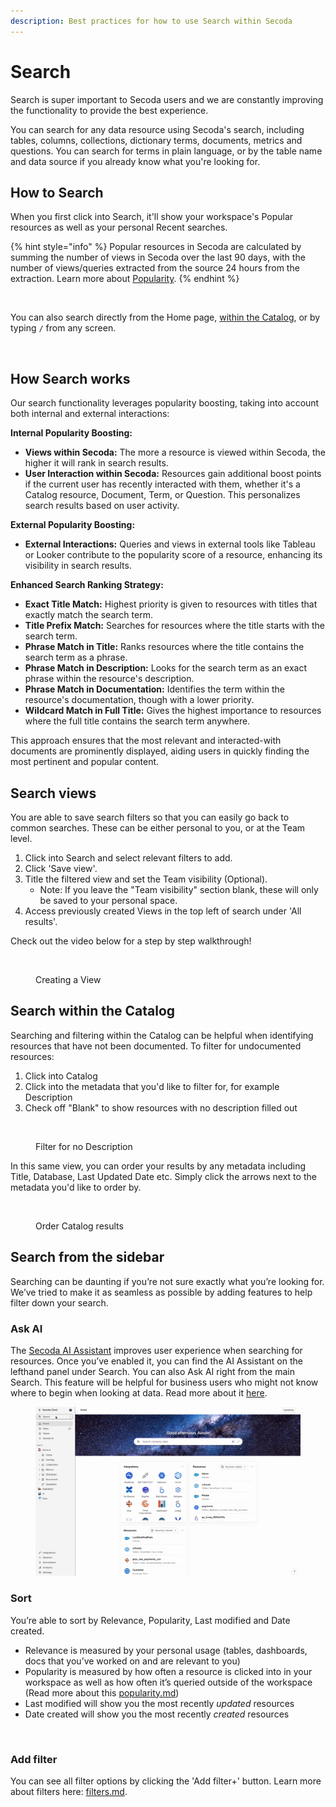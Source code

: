 ```yaml
---
description: Best practices for how to use Search within Secoda
---
```


# Search

Search is super important to Secoda users and we are constantly improving the functionality to provide the best experience.

You can search for any data resource using Secoda's search, including tables, columns, collections, dictionary terms, documents, metrics and questions. You can search for terms in plain language, or by the table name and data source if you already know what you're looking for.

## How to Search

When you first click into Search, it'll show your workspace's Popular resources as well as your personal Recent searches.

{% hint style="info" %}
Popular resources in Secoda are calculated by summing the number of views in Secoda over the last 90 days, with the number of views/queries extracted from the source 24 hours from the extraction. Learn more about [Popularity](popularity.md).
{% endhint %}

<figure><img src="https://secoda-public-media-assets.s3.amazonaws.com/904494a7-2d27-46b1-b403-1218e763ec72.gif" alt=""><figcaption></figcaption></figure>

You can also search directly from the Home page, [within the Catalog](search.md#search-within-the-catalog), or by typing `/` from any screen.

<figure><img src="https://secoda-public-media-assets.s3.amazonaws.com/a261d8b4-6b8e-464f-bebb-32ceb6eb9bc2.png" alt=""><figcaption></figcaption></figure>

## How Search works

Our search functionality leverages popularity boosting, taking into account both internal and external interactions:

**Internal Popularity Boosting:**

* **Views within Secoda:** The more a resource is viewed within Secoda, the higher it will rank in search results.
* **User Interaction within Secoda:** Resources gain additional boost points if the current user has recently interacted with them, whether it's a Catalog resource, Document, Term, or Question. This personalizes search results based on user activity.

**External Popularity Boosting:**

* **External Interactions:** Queries and views in external tools like Tableau or Looker contribute to the popularity score of a resource, enhancing its visibility in search results.

**Enhanced Search Ranking Strategy:**

* **Exact Title Match:** Highest priority is given to resources with titles that exactly match the search term.
* **Title Prefix Match:** Searches for resources where the title starts with the search term.
* **Phrase Match in Title:** Ranks resources where the title contains the search term as a phrase.
* **Phrase Match in Description:** Looks for the search term as an exact phrase within the resource's description.
* **Phrase Match in Documentation:** Identifies the term within the resource's documentation, though with a lower priority.
* **Wildcard Match in Full Title:** Gives the highest importance to resources where the full title contains the search term anywhere.

This approach ensures that the most relevant and interacted-with documents are prominently displayed, aiding users in quickly finding the most pertinent and popular content.

## Search views

You are able to save search filters so that you can easily go back to common searches. These can be either personal to you, or at the Team level.

1. Click into Search and select relevant filters to add.
2. Click 'Save view'.
3. Title the filtered view and set the Team visibility (Optional).
   * Note: If you leave the "Team visibility" section blank, these will only be saved to your personal space.
4. Access previously created Views in the top left of search under 'All results'.

Check out the video below for a step by step walkthrough!

<figure><img src="../.gitbook/assets/Kapture 2024-05-21 at 09.20.26.gif" alt=""><figcaption><p>Creating a View</p></figcaption></figure>

## Search within the Catalog

Searching and filtering within the Catalog can be helpful when identifying resources that have not been documented. To filter for undocumented resources:

1. Click into Catalog
2. Click into the metadata that you'd like to filter for, for example Description
3. Check off "Blank" to show resources with no description filled out

<figure><img src="https://secoda-public-media-assets.s3.amazonaws.com/46a60d90-5cc3-4840-84dd-ac03cb1d59df.gif" alt=""><figcaption><p>Filter for no Description</p></figcaption></figure>

In this same view, you can order your results by any metadata including Title, Database, Last Updated Date etc. Simply click the arrows next to the metadata you'd like to order by.

<figure><img src="https://secoda-public-media-assets.s3.amazonaws.com/e0647d4a-9d6e-4d7d-a58d-5433878f6208.gif" alt=""><figcaption><p>Order Catalog results</p></figcaption></figure>

## Search from the sidebar

Searching can be daunting if you’re not sure exactly what you’re looking for. We’ve tried to make it as seamless as possible by adding features to help filter down your search.

### Ask AI

The [Secoda AI](https://www.secoda.co/blog/transforming-data-discovery-using-secoda-ai)[ Assistant](ai-assistant/) improves user experience when searching for resources. Once you’ve enabled it, you can find the AI Assistant on the lefthand panel under Search. You can also Ask AI right from the main Search. This feature will be helpful for business users who might not know where to begin when looking at data. Read more about it [here](https://docs.secoda.co/features/ai-assistant).

<figure><img src="../.gitbook/assets/Kapture 2024-05-20 at 16.26.29.gif" alt=""><figcaption></figcaption></figure>

### Sort

You’re able to sort by Relevance, Popularity, Last modified and Date created.

* Relevance is measured by your personal usage (tables, dashboards, docs that you’ve worked on and are relevant to you)
* Popularity is measured by how often a resource is clicked into in your workspace as well as how often it’s queried outside of the workspace (Read more about this [popularity.md](popularity.md "mention"))
* Last modified will show you the most recently _updated_ resources
* Date created will show you the most recently _created_ resources

<figure><img src="../.gitbook/assets/Screenshot 2024-05-20 at 4.27.34 PM.png" alt=""><figcaption></figcaption></figure>

### Add filter

You can see all filter options by clicking the 'Add filter+' button. Learn more about filters here: [filters.md](filters.md "mention").

<figure><img src="../.gitbook/assets/Screenshot 2024-05-20 at 4.29.39 PM.png" alt=""><figcaption></figcaption></figure>
